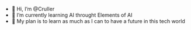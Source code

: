 - 👋 Hi, I’m @CruIIer
- 🌱 I’m currently learning AI throught Elements of AI 
- 💞️ My plan is to learn as much as I can to have a future in this tech world

<!---
CruIIer/CruIIer is a ✨ special ✨ repository because its `README.md` (this file) appears on your GitHub profile.
You can click the Preview link to take a look at your changes.
--->
